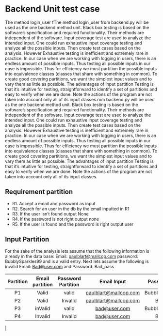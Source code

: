 # Backend Unit test case

The method login_user fThe method login_user from backend.py will be used as the one backend method unit. Black box testing is based on the software’s specification and required functionality. Their methods are independent of the software.  Input coverage test are used to analyze the intended input.  One could run exhaustive input coverage testing and analyze all the possible inputs. Then create test cases based on the analysis. However Exhaustive testing is inefficient and extremely rare in practice. In our case when we are working with logging in users, there is an endless amount of possible inputs. Thus testing all possible inputs in our case is impossible.  Thus for efficiency we must partition the possible inputs into equivalence classes (classes that share with something in common).  To create good covering partitions, we want the simplest input values and to vary them as little as possible.  The advantages of input partition Testing is that it’s intuitive for testing, straightforward to identify a set of partitions and easy to verify when we are done. Note the actions of the program are not taken into account only all of its input classes.rom backend.py will be used as the one backend method unit.
Black box testing is based on the software’s specification and required functionality.
 Their methods are independent of the software.  Input coverage test are used to analyze the intended input.  One could run exhaustive input coverage testing and analyze all the possible inputs. Then create test cases based on the analysis. However Exhaustive testing is inefficient and extremely rare in practice. In our case when we are working with logging in users, there is an endless amount of possible inputs. Thus testing all possible inputs in our case is impossible.  Thus for efficiency we must partition the possible inputs into equivalence classes (classes that share with something in common).  To create good covering partitions, we want the simplest input values and to vary them as little as possible.  The advantages of input partition Testing is that it’s intuitive for testing, straightforward to identify a set of partitions and easy to verify when we are done. Note the actions of the program are not taken into account only all of its input classes.
 ## Requirement partition
* R1. Accept a  email and password as input
 * R2. Search for an user in the db by the email inputted in R1
 * R3.  If the user isn’t found output None
 * R4. If the password is not right output none
 * R5. If the user is found and the password is right output user 


## Input Partition
 
 For the sake of the analysis  lets assume that the following information is already in the data base:
Email: paulblart@mallcop.com   password: BubblySparkles99
and is a valid entry. Next lets assume the following is invalid Email: Bad@user.com and Password: Bad_pass

|Partition| Email partition| Password Partition  | Email Input| Password input |
|:----:   | :----:         |:----:             | :---:        | :----:|
|   P1 |  Valid   |  valid   |   paulblart@mallcop.com |   BubblySparkles99.    |
|  P2  |  Valid   |  Invalid     |  paulblart@mallcop.com |   Bad_pass  |
| P3   |  inValid     |  valid   | bad@user.com |   BubblySparkles99.   |
|   P4 |  Invalid     |  Invalid     |   bad@user.com  |   Bad_pass |
|
